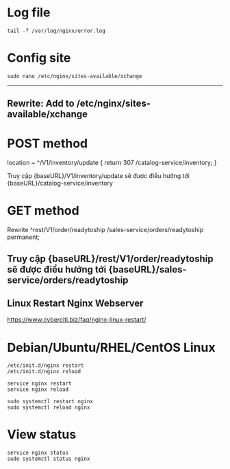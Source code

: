 # Log file
	tail -f /var/log/nginx/error.log

# Config site
	sudo nano /etc/nginx/sites-available/xchange
---------------------------------------------

## Rewrite: Add to /etc/nginx/sites-available/xchange

# POST method
location ~ ^/V1/inventory/update {
	return 307 /catalog-service/inventory;
}

Truy cập {baseURL}/V1/inventory/update sẽ được điều hướng tới {baseURL}/catalog-service/inventory

# GET method
Rewrite ^rest/V1/order/readytoship /sales-service/orders/readytoship permanent;

Truy cập {baseURL}/rest/V1/order/readytoship sẽ được điều hướng tới {baseURL}/sales-service/orders/readytoship
---------------------------------------------

## Linux Restart Nginx Webserver
https://www.cyberciti.biz/faq/nginx-linux-restart/

# Debian/Ubuntu/RHEL/CentOS Linux
	/etc/init.d/nginx restart
	/etc/init.d/nginx reload

	service nginx restart
	service nginx reload

	sudo systemctl restart nginx
	sudo systemctl reload nginx

# View status
	service nginx status
	sudo systemctl status nginx